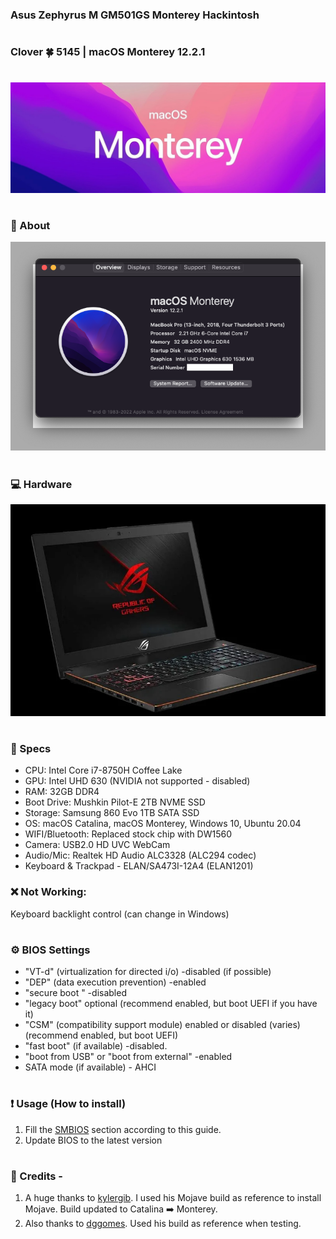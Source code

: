 ### Asus Zephyrus M GM501GS Monterey Hackintosh

#

### Clover 🍀 5145 | macOS Monterey 12.2.1
#


![header](_resources/header.jpeg)
#

### 📸 About

![About](_resources/about.jpeg)
#

### 💻 Hardware

![About](_resources/laptop.jpeg)
#

### 📃 Specs

* CPU: Intel Core i7-8750H Coffee Lake
* GPU: Intel UHD 630 (NVIDIA not supported - disabled)
* RAM: 32GB DDR4
* Boot Drive: Mushkin Pilot-E 2TB NVME SSD
* Storage: Samsung 860 Evo 1TB SATA SSD
* OS: macOS Catalina, macOS Monterey, Windows 10, Ubuntu 20.04
* WIFI/Bluetooth: Replaced stock chip with DW1560
* Camera: USB2.0 HD UVC WebCam
* Audio/Mic: Realtek HD Audio ALC3328 (ALC294 codec)
* Keyboard & Trackpad - ELAN/SA473I-12A4 (ELAN1201)

### ❌ Not Working:
  Keyboard backlight control (can change in Windows)
#
  
### ⚙️ BIOS Settings

- "VT-d" (virtualization for directed i/o) -disabled (if possible)
- "DEP" (data execution prevention) -enabled
- "secure boot " -disabled
- "legacy boot" optional (recommend enabled, but boot UEFI if you have it)
- "CSM" (compatibility support module) enabled or disabled (varies) (recommend enabled, but boot UEFI)
- "fast boot" (if available) -disabled.
- "boot from USB" or "boot from external" -enabled
- SATA mode (if available) - AHCI
#

### ❗️ Usage (How to install)

1. Fill the [SMBIOS](https://www.tonymacx86.com/threads/an-idiots-guide-to-imessage.196827) section according to this guide. 
2. Update BIOS to the latest version
#
  
### 🙏 Credits - 
  
 1. A huge thanks to [kylergib](https://github.com/kylergib/Asus-Zephyrus-M-gm501gs-Mojave). I used his Mojave build as reference to install Mojave. Build updated to Catalina ➡️ Monterey.
 2. Also thanks to [dggomes](https://github.com/dggomes/asuszephyrus-m). Used his build as reference when testing.
